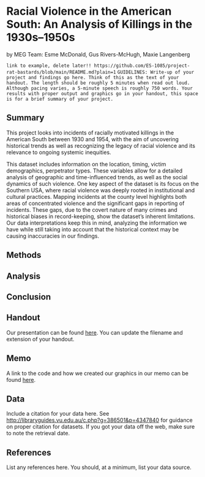 Racial Violence in the American South: An Analysis of Killings in the 1930s–1950s 
================
by MEG Team: Esme McDonald, Gus Rivers-McHugh, Maxie Langenberg


`link to example, delete later!! https://github.com/ES-1085/project-rat-bastards/blob/main/README.md?plain=1`
`GUIDELINES: Write-up of your project and findings go here. Think of this as the text of your handout. The length should be roughly 5 minutes when read out loud. Although pacing varies, a 5-minute speech is roughly 750 words. Your results with proper output and graphics go in your handout, this space is for a brief summary of your project.`

## Summary
This project looks into incidents of racially motivated killings in the American South between 1930 and 1954, with the aim of uncovering historical trends as well as recognizing the legacy of racial violence and its relevance to ongoing systemic inequities.

This dataset includes information on the location, timing, victim demographics, perpetrator types. These variables allow for a detailed analysis of geographic and time-influenced trends, as well as the social dynamics of such violence. One key aspect of the dataset is its focus on the Southern USA, where racial violence was deeply rooted in institutional and cultural practices. Mapping incidents at the county level highlights both areas of concentrated violence and the significant gaps in reporting of incidents. These gaps, due to the covert nature of many crimes and historical biases in record-keeping, show the dataset’s inherent limitations. Our data interpretations keep this in mind, analyzing the information we have while still taking into account that the historical context may be causing inaccuracies in our findings.
 
## Methods

## Analysis

## Conclusion


## Handout

Our presentation can be found [here](handout/handout.pdf). You can update the filename and extension of your handout.

## Memo

A link to the code and how we created our graphics in our memo can be found [here](memo/memo.html).

## Data

Include a citation for your data here. See
<http://libraryguides.vu.edu.au/c.php?g=386501&p=4347840> for guidance
on proper citation for datasets. If you got your data off the web, make
sure to note the retrieval date.

## References

List any references here. You should, at a minimum, list your data
source.
